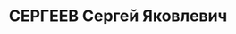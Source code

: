 ---
title: СЕРГЕЕВ Сергей Яковлевич
description: '1898 року народження, м. Старо-Костянтинове Подільської області, росіянин,
  даних про освіту немає, член ВКП(б). Завідуючий відділом культири та пропаганди
  Донецького обкому КП(б)У. Проживав: м. Сталіно (м. Донецьк) Донецької області, вул.
  Артема, буд. №72-а, кв. 3.

  Заарештований 11 вересня 1936 року. Виїзною сесією військової колегії Верховного
  Суду СРСР у м. Сталіно (м. Донецьк) 26 березня 1937 року засуджений до розстрілу
  з конфіскацією майна. Даних про виконання вироку немає.

  Реабілітований у 1957 році.'
---